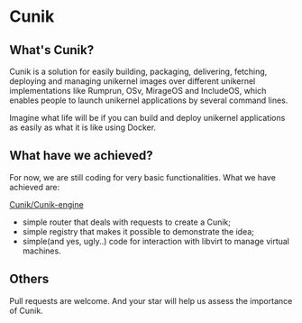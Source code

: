 # Cunik

## What's Cunik?

Cunik is a solution for easily building, packaging, delivering,  fetching, deploying and managing unikernel images over different  unikernel implementations like Rumprun, OSv, MirageOS and IncludeOS,  which enables people to launch unikernel applications by several command lines.

Imagine what life will be if you can build and deploy unikernel applications as easily as what it is like using Docker.

## What have we achieved?

For now,  we are still coding for very basic functionalities. What we have achieved are:

[Cunik/Cunik-engine](https://github.com/Cunik/Cunik-engine)

* simple router that deals with requests to create a Cunik;
* simple registry that makes it possible to demonstrate the idea;
* simple(and yes, ugly..) code for interaction with libvirt to manage virtual machines.

## Others

Pull requests are welcome. And your star will help us assess the importance of Cunik.
